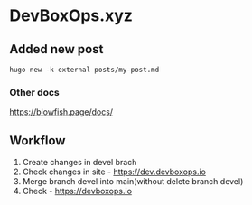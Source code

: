 # DevBoxOps.xyz

## Added new post

```
hugo new -k external posts/my-post.md
```

### Other docs

https://blowfish.page/docs/

## Workflow

1. Create changes in devel brach
2. Check changes in site - https://dev.devboxops.io
3. Merge branch devel into main(without delete branch devel)
4. Check - https://devboxops.io
